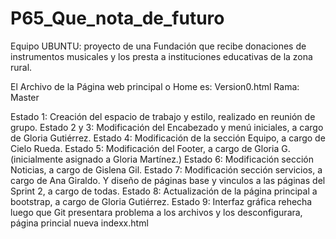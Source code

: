 # P65_Que_nota_de_futuro 
Equipo UBUNTU: proyecto de una Fundación que recibe donaciones de instrumentos musicales y los presta a instituciones educativas de la zona rural.

El Archivo de la Página web principal o Home es: Version0.html  Rama: Master

Estado 1: Creación del espacio de trabajo y estilo, realizado en reunión de grupo.
Estado 2 y 3: Modificación del Encabezado y menú iniciales, a cargo de Gloria Gutiérrez.
Estado 4: Modificación de la sección Equipo, a cargo de Cielo Rueda.
Estado 5: Modificación del Footer, a cargo de Gloria G. (inicialmente asignado a Gloria Martínez.)
Estado 6: Modificación sección Noticias, a cargo de Gislena Gil.
Estado 7: Modificación sección servicios, a cargo de Ana Giraldo. Y diseño de páginas base y vinculos a las páginas del Sprint 2, a cargo de todas. 
Estado 8: Actualización de la página principal a bootstrap, a cargo de Gloria Gutiérrez.
Estado 9: Interfaz gráfica rehecha luego que Git presentara problema a los archivos y los desconfigurara, página princial nueva indexx.html
